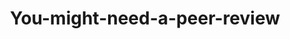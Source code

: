 ---
title: You-might-need-a-peer-review
image: assets\images\memes\You-might-need-a-peer-review.png
---